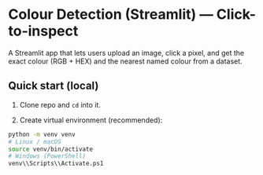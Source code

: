 # Colour Detection (Streamlit) — Click-to-inspect

A Streamlit app that lets users upload an image, click a pixel, and get the exact colour (RGB + HEX) and the nearest named colour from a dataset.

## Quick start (local)

1. Clone repo and `cd` into it.

2. Create virtual environment (recommended):

```bash
python -m venv venv
# Linux / macOS
source venv/bin/activate
# Windows (PowerShell)
venv\\Scripts\\Activate.ps1
